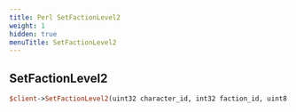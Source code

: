 ```yaml
---
title: Perl SetFactionLevel2
weight: 1
hidden: true
menuTitle: SetFactionLevel2
---
```

## SetFactionLevel2
```perl
$client->SetFactionLevel2(uint32 character_id, int32 faction_id, uint8 character_class, uint8 character_race, uint8 character_deity, int32 value, uint8 temp)
```